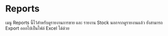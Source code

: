 # Reports

เมนู Reports นี้ไว้สำหรับดูรายงานการขาย และ รายงาน Stock นอกจากดูรายงานแล้ว ยังสามารถ Export ออกไปเป็นไฟล์ Excel ได้ด้วย

